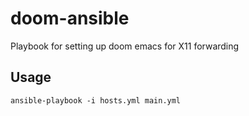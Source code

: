 # doom-ansible
Playbook for setting up doom emacs for X11 forwarding
## Usage
`ansible-playbook -i hosts.yml main.yml`

